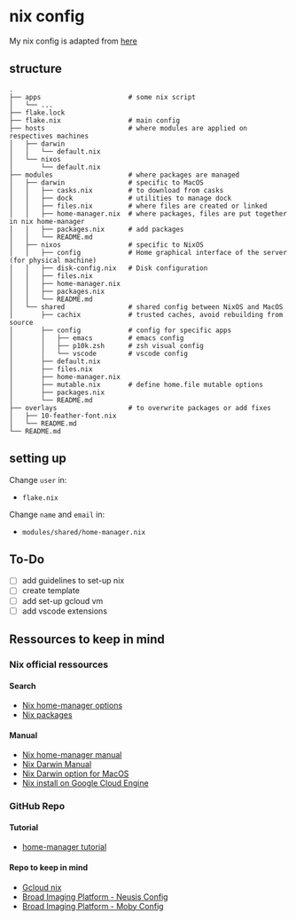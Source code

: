 # nix config

My nix config is adapted from [here](https://github.com/dustinlyons/nixos-config/tree/main)

## structure

```text
.
├── apps                      # some nix script
│   └── ...
├── flake.lock
├── flake.nix                 # main config
├── hosts                     # where modules are applied on respectives machines
│   ├── darwin
│   │   └── default.nix
│   └── nixos
│       └── default.nix
├── modules                   # where packages are managed
│   ├── darwin                # specific to MacOS
│   │   ├── casks.nix         # to download from casks
│   │   ├── dock              # utilities to manage dock
│   │   ├── files.nix         # where files are created or linked
│   │   ├── home-manager.nix  # where packages, files are put together in nix home-manager
│   │   ├── packages.nix      # add packages
│   │   └── README.md
│   ├── nixos                 # specific to NixOS
│   │   ├── config            # Home graphical interface of the server (for physical machine)
│   │   ├── disk-config.nix   # Disk configuration
│   │   ├── files.nix
│   │   ├── home-manager.nix
│   │   ├── packages.nix
│   │   └── README.md
│   └── shared                # shared config between NixOS and MacOS
│       ├── cachix            # trusted caches, avoid rebuilding from source
│       ├── config            # config for specific apps
│       │   ├── emacs         # emacs config
│       │   ├── p10k.zsh      # zsh visual config
│       │   └── vscode        # vscode config
│       ├── default.nix
│       ├── files.nix
│       ├── home-manager.nix
│       ├── mutable.nix       # define home.file mutable options
│       ├── packages.nix
│       └── README.md
├── overlays                  # to overwrite packages or add fixes
│   ├── 10-feather-font.nix
│   └── README.md
└── README.md
```

## setting up

Change `user` in:

+ `flake.nix`

Change `name` and `email` in:

+ `modules/shared/home-manager.nix`

## To-Do

+ [ ] add guidelines to set-up nix
+ [ ] create template
+ [ ] add set-up gcloud vm
+ [ ] add vscode extensions

## Ressources to keep in mind

### Nix official ressources

#### Search

+ [Nix home-manager options](https://home-manager-options.extranix.com/)
+ [Nix packages](https://search.nixos.org/packages)

#### Manual

+ [Nix home-manager manual](https://nix-community.github.io/home-manager/index.xhtml#sec-3rd-party-module-collections)
+ [Nix Darwin Manual](https://nix-darwin.github.io/nix-darwin/manual/)
+ [Nix Darwin option for MacOS](https://mynixos.com/nix-darwin/options)
+ [Nix install on Google Cloud Engine](https://nixos.wiki/wiki/Install_NixOS_on_GCE)

### GitHub Repo

#### Tutorial

+ [home-manager tutorial](https://github.com/Evertras/simple-homemanager)

#### Repo to keep in mind

+ [Gcloud nix](https://github.com/nicknovitski/gcloud-nix)
+ [Broad Imaging Platform - Neusis Config](https://github.com/leoank/neusis)
+ [Broad Imaging Platform - Moby Config](https://github.com/afermg/nix-configs)
